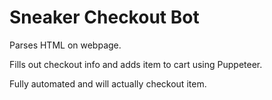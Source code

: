 # Sneaker Checkout Bot

Parses HTML on webpage. 

Fills out checkout info and adds item to cart using Puppeteer.

Fully automated and will actually checkout item.




